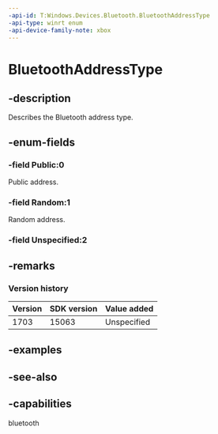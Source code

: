```yaml
---
-api-id: T:Windows.Devices.Bluetooth.BluetoothAddressType
-api-type: winrt enum
-api-device-family-note: xbox
---
```


<!-- Enumeration syntax
public enum Windows.Devices.Bluetooth.BluetoothAddressType : int
-->

# BluetoothAddressType

## -description
Describes the Bluetooth address type.

## -enum-fields
### -field Public:0
Public address.

### -field Random:1
Random address.


### -field Unspecified:2


## -remarks

### Version history

| Version | SDK version | Value added |
| -- | -- | -- |
| 1703 | 15063 | Unspecified |

## -examples

## -see-also

## -capabilities
bluetooth
